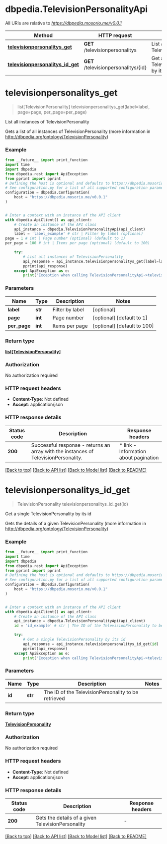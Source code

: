 # dbpedia.TelevisionPersonalityApi

All URIs are relative to *https://dbpedia.mosorio.me/v0.0.1*

Method | HTTP request | Description
------------- | ------------- | -------------
[**televisionpersonalitys_get**](TelevisionPersonalityApi.md#televisionpersonalitys_get) | **GET** /televisionpersonalitys | List all instances of TelevisionPersonality
[**televisionpersonalitys_id_get**](TelevisionPersonalityApi.md#televisionpersonalitys_id_get) | **GET** /televisionpersonalitys/{id} | Get a single TelevisionPersonality by its id


# **televisionpersonalitys_get**
> list[TelevisionPersonality] televisionpersonalitys_get(label=label, page=page, per_page=per_page)

List all instances of TelevisionPersonality

Gets a list of all instances of TelevisionPersonality (more information in http://dbpedia.org/ontology/TelevisionPersonality)

### Example

```python
from __future__ import print_function
import time
import dbpedia
from dbpedia.rest import ApiException
from pprint import pprint
# Defining the host is optional and defaults to https://dbpedia.mosorio.me/v0.0.1
# See configuration.py for a list of all supported configuration parameters.
configuration = dbpedia.Configuration(
    host = "https://dbpedia.mosorio.me/v0.0.1"
)


# Enter a context with an instance of the API client
with dbpedia.ApiClient() as api_client:
    # Create an instance of the API class
    api_instance = dbpedia.TelevisionPersonalityApi(api_client)
    label = 'label_example' # str | Filter by label (optional)
page = 1 # int | Page number (optional) (default to 1)
per_page = 100 # int | Items per page (optional) (default to 100)

    try:
        # List all instances of TelevisionPersonality
        api_response = api_instance.televisionpersonalitys_get(label=label, page=page, per_page=per_page)
        pprint(api_response)
    except ApiException as e:
        print("Exception when calling TelevisionPersonalityApi->televisionpersonalitys_get: %s\n" % e)
```

### Parameters

Name | Type | Description  | Notes
------------- | ------------- | ------------- | -------------
 **label** | **str**| Filter by label | [optional] 
 **page** | **int**| Page number | [optional] [default to 1]
 **per_page** | **int**| Items per page | [optional] [default to 100]

### Return type

[**list[TelevisionPersonality]**](TelevisionPersonality.md)

### Authorization

No authorization required

### HTTP request headers

 - **Content-Type**: Not defined
 - **Accept**: application/json

### HTTP response details
| Status code | Description | Response headers |
|-------------|-------------|------------------|
**200** | Successful response - returns an array with the instances of TelevisionPersonality. |  * link - Information about pagination <br>  |

[[Back to top]](#) [[Back to API list]](../README.md#documentation-for-api-endpoints) [[Back to Model list]](../README.md#documentation-for-models) [[Back to README]](../README.md)

# **televisionpersonalitys_id_get**
> TelevisionPersonality televisionpersonalitys_id_get(id)

Get a single TelevisionPersonality by its id

Gets the details of a given TelevisionPersonality (more information in http://dbpedia.org/ontology/TelevisionPersonality)

### Example

```python
from __future__ import print_function
import time
import dbpedia
from dbpedia.rest import ApiException
from pprint import pprint
# Defining the host is optional and defaults to https://dbpedia.mosorio.me/v0.0.1
# See configuration.py for a list of all supported configuration parameters.
configuration = dbpedia.Configuration(
    host = "https://dbpedia.mosorio.me/v0.0.1"
)


# Enter a context with an instance of the API client
with dbpedia.ApiClient() as api_client:
    # Create an instance of the API class
    api_instance = dbpedia.TelevisionPersonalityApi(api_client)
    id = 'id_example' # str | The ID of the TelevisionPersonality to be retrieved

    try:
        # Get a single TelevisionPersonality by its id
        api_response = api_instance.televisionpersonalitys_id_get(id)
        pprint(api_response)
    except ApiException as e:
        print("Exception when calling TelevisionPersonalityApi->televisionpersonalitys_id_get: %s\n" % e)
```

### Parameters

Name | Type | Description  | Notes
------------- | ------------- | ------------- | -------------
 **id** | **str**| The ID of the TelevisionPersonality to be retrieved | 

### Return type

[**TelevisionPersonality**](TelevisionPersonality.md)

### Authorization

No authorization required

### HTTP request headers

 - **Content-Type**: Not defined
 - **Accept**: application/json

### HTTP response details
| Status code | Description | Response headers |
|-------------|-------------|------------------|
**200** | Gets the details of a given TelevisionPersonality |  -  |

[[Back to top]](#) [[Back to API list]](../README.md#documentation-for-api-endpoints) [[Back to Model list]](../README.md#documentation-for-models) [[Back to README]](../README.md)

